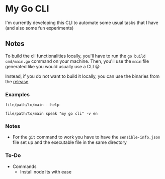 # My Go CLI

I'm currently developing this CLI to automate some usual tasks that I have (and also some fun experiments)

## Notes

To build the cli functionalities locally, you'll have to run the `go build cmd/main.go` command on your machine. Then, you'll use the `main` file generated like you would usually use a CLI 😀

Instead, if you do not want to build it locally, you can use the binaries from the [release](https://github.com/luisotaviodesimone/my-go-cli/releases)

### Examples

```
file/path/to/main --help
```

```
file/path/to/main speak "my go cli" -v en
```

### Notes
- For the `git` command to work you have to have the `sensible-info.json` file set up and the executable file in the same directory

### To-Do

- Commands
  - Install node lts with ease
